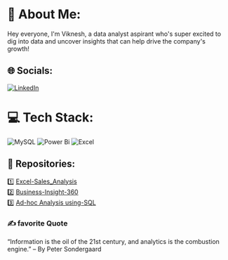 # 💫 About Me:
Hey everyone, I'm Viknesh, a data analyst aspirant who's super excited to dig into data and uncover insights that can help drive the company's growth!


## 🌐 Socials:
[![LinkedIn](https://img.shields.io/badge/LinkedIn-%230077B5.svg?logo=linkedin&logoColor=white)](https://www.linkedin.com/in/viknesh-venkatesh/) 

# 💻 Tech Stack:
![MySQL](https://img.shields.io/badge/mysql-4479A1.svg?style=for-the-badge&logo=mysql&logoColor=white) ![Power Bi](https://img.shields.io/badge/power_bi-F2C811?style=for-the-badge&logo=powerbi&logoColor=black) ![Excel](https://img.shields.io/badge/Microsoft_Excel-217346?style=for-the-badge&logo=microsoft-excel&logoColor=white
)
## 📂 Repositories:
1️⃣ [Excel-Sales_Analysis](https://github.com/Viknesh-analyst/Excel-Sales_Analysis)      
2️⃣ [Business-Insight-360](https://github.com/Viknesh-analyst/Business-Insight-360)  
3️⃣ [Ad-hoc Analysis using-SQL](https://github.com/Viknesh-analyst/Ad-hoc-Analysis-using-SQL)

### ✍️ favorite Quote
“Information is the oil of the 21st century, and analytics is the combustion engine.” – By Peter Sondergaard
<!-- Proudly created with GPRM ( https://gprm.itsvg.in ) -->
